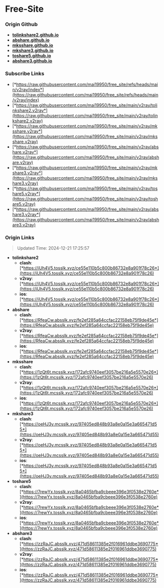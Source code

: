 # Free-Site

### Origin Github

- [**tolinkshare2.github.io**](https://github.com/tolinkshare2/tolinkshare2.github.io)
- [**abshare.github.io**](https://github.com/abshare/abshare.github.io)
- [**mksshare.github.io**](https://github.com/mksshare/mksshare.github.io)
- [**mkshare3.github.io**](https://github.com/mkshare3/mkshare3.github.io)
- [**toshare5.github.io**](https://github.com/toshare5/toshare5.github.io)
- [**abshare3.github.io**](https://github.com/abshare3/abshare3.github.io)

### Subscribe Links

- [*https://raw.githubusercontent.com/mai19950/free_site/refs/heads/main/v2ray/index*](https://raw.githubusercontent.com/mai19950/free_site/refs/heads/main/v2ray/index)
- [*https://raw.githubusercontent.com/mai19950/free_site/main/v2ray/tolinkshare2.v2ray*](https://raw.githubusercontent.com/mai19950/free_site/main/v2ray/tolinkshare2.v2ray)
- [*https://raw.githubusercontent.com/mai19950/free_site/main/v2ray/mksshare.v2ray*](https://raw.githubusercontent.com/mai19950/free_site/main/v2ray/mksshare.v2ray)
- [*https://raw.githubusercontent.com/mai19950/free_site/main/v2ray/abshare.v2ray*](https://raw.githubusercontent.com/mai19950/free_site/main/v2ray/abshare.v2ray)
- [*https://raw.githubusercontent.com/mai19950/free_site/main/v2ray/mkshare3.v2ray*](https://raw.githubusercontent.com/mai19950/free_site/main/v2ray/mkshare3.v2ray)
- [*https://raw.githubusercontent.com/mai19950/free_site/main/v2ray/toshare5.v2ray*](https://raw.githubusercontent.com/mai19950/free_site/main/v2ray/toshare5.v2ray)
- [*https://raw.githubusercontent.com/mai19950/free_site/main/v2ray/abshare3.v2ray*](https://raw.githubusercontent.com/mai19950/free_site/main/v2ray/abshare3.v2ray)

### Origin Links

> Updated Time: 2024-12-21 17:25:57

- **tolinkshare2**
  - **clash**: [*https://iUh4V5.tosslk.xyz/ce55e110b5c800b86732e8a901f78c26*](https://iUh4V5.tosslk.xyz/ce55e110b5c800b86732e8a901f78c26)
  - **v2ray**: [*https://iUh4V5.tosslk.xyz/ce55e110b5c800b86732e8a901f78c26*](https://iUh4V5.tosslk.xyz/ce55e110b5c800b86732e8a901f78c26)
  - **ios**: [*https://iUh4V5.tosslk.xyz/ce55e110b5c800b86732e8a901f78c26*](https://iUh4V5.tosslk.xyz/ce55e110b5c800b86732e8a901f78c26)
- **abshare**
  - **clash**: [*https://RfeaCw.absslk.xyz/fe2ef285a64ccfac22158eb75f9de45e*](https://RfeaCw.absslk.xyz/fe2ef285a64ccfac22158eb75f9de45e)
  - **v2ray**: [*https://RfeaCw.absslk.xyz/fe2ef285a64ccfac22158eb75f9de45e*](https://RfeaCw.absslk.xyz/fe2ef285a64ccfac22158eb75f9de45e)
  - **ios**: [*https://RfeaCw.absslk.xyz/fe2ef285a64ccfac22158eb75f9de45e*](https://RfeaCw.absslk.xyz/fe2ef285a64ccfac22158eb75f9de45e)
- **mksshare**
  - **clash**: [*https://1zQt6t.mcsslk.xyz/172afc9740eef3057be216a5e5570e26*](https://1zQt6t.mcsslk.xyz/172afc9740eef3057be216a5e5570e26)
  - **v2ray**: [*https://1zQt6t.mcsslk.xyz/172afc9740eef3057be216a5e5570e26*](https://1zQt6t.mcsslk.xyz/172afc9740eef3057be216a5e5570e26)
  - **ios**: [*https://1zQt6t.mcsslk.xyz/172afc9740eef3057be216a5e5570e26*](https://1zQt6t.mcsslk.xyz/172afc9740eef3057be216a5e5570e26)
- **mkshare3**
  - **clash**: [*https://oeHJ3y.mcsslk.xyz/97405ed848b93a8e0a15e3a665471d55*](https://oeHJ3y.mcsslk.xyz/97405ed848b93a8e0a15e3a665471d55)
  - **v2ray**: [*https://oeHJ3y.mcsslk.xyz/97405ed848b93a8e0a15e3a665471d55*](https://oeHJ3y.mcsslk.xyz/97405ed848b93a8e0a15e3a665471d55)
  - **ios**: [*https://oeHJ3y.mcsslk.xyz/97405ed848b93a8e0a15e3a665471d55*](https://oeHJ3y.mcsslk.xyz/97405ed848b93a8e0a15e3a665471d55)
- **toshare5**
  - **clash**: [*https://7rewYx.tosslk.xyz/8a0465bfba9cbeee396e3f0538e2760e*](https://7rewYx.tosslk.xyz/8a0465bfba9cbeee396e3f0538e2760e)
  - **v2ray**: [*https://7rewYx.tosslk.xyz/8a0465bfba9cbeee396e3f0538e2760e*](https://7rewYx.tosslk.xyz/8a0465bfba9cbeee396e3f0538e2760e)
  - **ios**: [*https://7rewYx.tosslk.xyz/8a0465bfba9cbeee396e3f0538e2760e*](https://7rewYx.tosslk.xyz/8a0465bfba9cbeee396e3f0538e2760e)
- **abshare3**
  - **clash**: [*https://zzRaJC.absslk.xyz/471d58611385e2f016961ddbe3690775*](https://zzRaJC.absslk.xyz/471d58611385e2f016961ddbe3690775)
  - **v2ray**: [*https://zzRaJC.absslk.xyz/471d58611385e2f016961ddbe3690775*](https://zzRaJC.absslk.xyz/471d58611385e2f016961ddbe3690775)
  - **ios**: [*https://zzRaJC.absslk.xyz/471d58611385e2f016961ddbe3690775*](https://zzRaJC.absslk.xyz/471d58611385e2f016961ddbe3690775)
